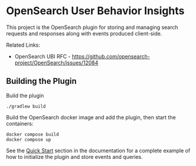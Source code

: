 # OpenSearch User Behavior Insights

This project is the OpenSearch plugin for storing and managing search requests and responses along with events produced client-side.

Related Links:
* OpenSearch UBI RFC - https://github.com/opensearch-project/OpenSearch/issues/12084

## Building the Plugin

Build the plugin

```
./gradlew build
```

Build the OpenSearch docker image and add the plugin, then start the containers:

```
docker compose build
docker compose up
```

See the [Quick Start](documentation/documentation.md#quick-start) section in the documentation for a complete example of how to initialize the plugin and store events and queries. 

